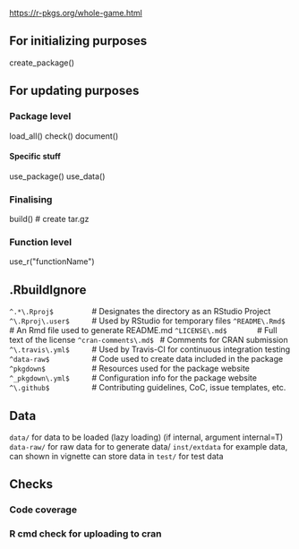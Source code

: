 
https://r-pkgs.org/whole-game.html

## For initializing purposes

create_package()


## For updating purposes

### Package level

load_all()
check()
document()

#### Specific stuff
use_package()
use_data()

### Finalising
build() # create tar.gz

### Function level

use_r("functionName")

## .RbuildIgnore
`^.*\.Rproj$         ` # Designates the directory as an RStudio Project
`^\.Rproj\.user$     ` # Used by RStudio for temporary files
`^README\.Rmd$       ` # An Rmd file used to generate README.md
`^LICENSE\.md$       ` # Full text of the license
`^cran-comments\.md$ ` # Comments for CRAN submission
`^\.travis\.yml$     ` # Used by Travis-CI for continuous integration testing
`^data-raw$          ` # Code used to create data included in the package
`^pkgdown$           ` # Resources used for the package website
`^_pkgdown\.yml$     ` # Configuration info for the package website
`^\.github$          ` # Contributing guidelines, CoC, issue templates, etc.

## Data
`data/` for data to be loaded (lazy loading) (if internal, argument internal=T)
`data-raw/` for raw data for to generate data/
`inst/extdata` for example data, can shown in vignette
can store data in `test/` for test data

## Checks

### Code coverage


### R cmd check for uploading to cran

